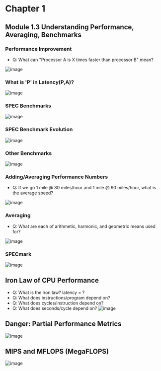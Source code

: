 # Chapter 1

## Module 1.3 Understanding Performance, Averaging, Benchmarks

### Performance Improvement
- Q: What can "Processor A is X times faster than processor B" mean?
  
![image](https://github.com/user-attachments/assets/5d0c383e-9c67-4429-b3c3-b247a90c4ffb)

### What is 'P' in Latency(P,A)?
![image](https://github.com/user-attachments/assets/bcd5c32c-b74e-429c-8c23-47b7a49364ca)

### SPEC Benchmarks
![image](https://github.com/user-attachments/assets/70e05208-7a2c-49c4-be85-cee51db1f3ac)

### SPEC Benchmark Evolution
![image](https://github.com/user-attachments/assets/5ee2ab52-16d4-4754-8a76-17f9cbc4d75c)

### Other Benchmarks
![image](https://github.com/user-attachments/assets/59116bb5-513e-4f3c-baed-1cd47964a47f)

### Adding/Averaging Performance Numbers
- Q: If we go 1 mile @ 30 miles/hour and 1 mile @ 90 miles/hour, what is the average speed?
  
![image](https://github.com/user-attachments/assets/860d46aa-973b-430f-bf06-5598083cc13f)

### Averaging
- Q: What are each of arithmetic, harmonic, and geometric means used for?
  
![image](https://github.com/user-attachments/assets/372faad6-f2ed-4b54-be26-6f4372647e7a)

### SPECmark
![image](https://github.com/user-attachments/assets/5a51f386-6249-4f30-ae83-c5dbefdef0b9)

## Iron Law of CPU Performance
- Q: What is the iron law? latency = ?
- Q: What does instructions/program depend on?
- Q: What does cycles/instruction depend on?
- Q: What does seconds/cycle depend on?
![image](https://github.com/user-attachments/assets/dab1415f-6b8b-4cdd-b953-505fb38cc64a)

## Danger: Partial Performance Metrics
![image](https://github.com/user-attachments/assets/8127ed66-272b-453b-8496-295afbeee5ee)

## MIPS and MFLOPS (MegaFLOPS)
![image](https://github.com/user-attachments/assets/0345c241-ef8e-4ff2-a373-301196bf6ab3)

